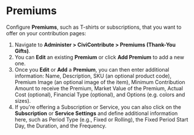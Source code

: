 # Premiums

Configure **Premiums**, such as T-shirts or subscriptions, that you want to
offer on your contribution pages:

1.  Navigate to **Administer > CiviContribute > Premiums (Thank-You
    Gifts)**.
2.  You can **Edit** an existing **Premium** or click **Add Premium** to add a
    new one.
3.  Once you **Edit** or **Add** a **Premium**, you can then enter additional
    information: Name, Description, SKU (an optional product code),
    Premium Image (an optional image of the item), Minimum Contribution
    Amount to receive the Premium, Market Value of the Premium, Actual
    Cost (optional), Financial Type (optional), and Options (e.g. colors and sizes).
4.  If you're offering a Subscription or Service, you can also click on
    the **Subscription** or **Service Settings** and define additional
    information here, such as Period Type (e.g., Fixed or Rolling), the
    Fixed Period Start Day, the Duration, and the Frequency.

